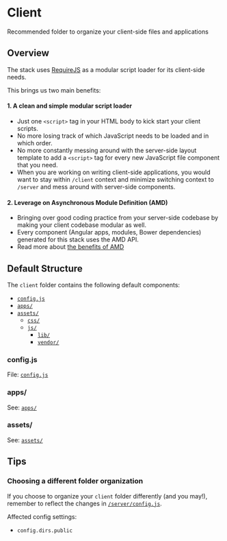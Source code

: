 # Client

Recommended folder to organize your client-side files and applications

## Overview
The stack uses [RequireJS](http://requirejs.org) as a modular script loader for its client-side needs.

This brings us two main benefits:

#### 1. A clean and simple modular script loader
* Just one ```<script>``` tag in your HTML body to kick start your client scripts.
* No more losing track of which JavaScript needs to be loaded and in which order.
* No more constantly messing around with the server-side layout template to add a ```<script>``` tag for every
new JavaScript file component that you need.
* When you are working on writing client-side applications, you would want to stay within ```/client``` context and minimize switching context to ```/server``` and mess around with server-side components.

#### 2. Leverage on Asynchronous Module Definition (AMD) 
* Bringing over good coding practice from your server-side codebase by making your client codebase modular as well.
* Every component (Angular apps, modules, Bower dependencies) generated for this stack uses the AMD API.
* Read more about [the benefits of AMD](http://requirejs.org/docs/whyamd.html)


## Default Structure

The ```client``` folder contains the following default components:

* [```config.js```](#configjs)
* [```apps/```](#apps)
* [```assets/```](#assets)
    * [```css/```](assets/css/)
    * [```js/```](assets/js/)
        * [```lib/```](assets/js/lib/)
        * [```vendor/```](assets/js/vendor/)


### config.js
File: [```config.js```](config.js)


### apps/

See: [```apps/```](apps/)

### assets/
See: [```assets/```](assets/)


## Tips

### Choosing a different folder organization
If you choose to organize your ```client``` folder differently (and you may!), 
remember to reflect the changes in [```/server/config.js```](../server/config.js).

Affected config settings:

* ```config.dirs.public```

